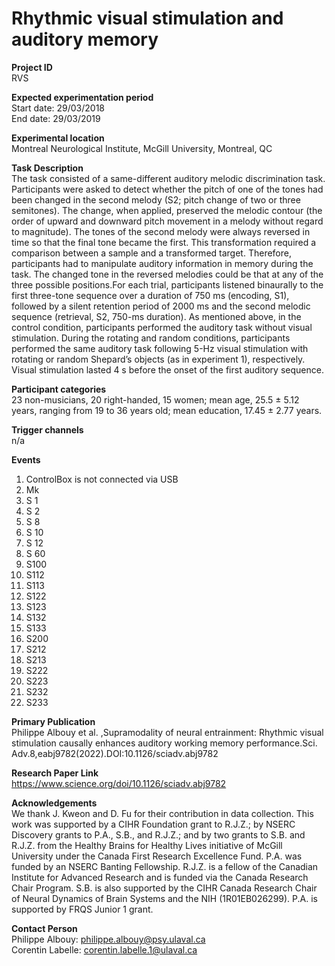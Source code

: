 # Rhythmic visual stimulation and auditory memory
**Project ID**\
RVS

**Expected experimentation period**\
Start date: 29/03/2018\
End date: 29/03/2019

**Experimental location**\
Montreal Neurological Institute, McGill University, Montreal, QC

**Task Description**\
The task consisted of a same-different auditory melodic discrimination task. Participants were asked to detect whether the pitch of one of the tones had been changed in the second melody (S2; pitch change of two or three semitones). The change, when applied, preserved the melodic contour (the order of upward and downward pitch movement in a melody without regard to magnitude). The tones of the second melody were always reversed in time so that the final tone became the first. This transformation required a comparison between a sample and a transformed target. Therefore, participants had to manipulate auditory information in memory during the task. The changed tone in the reversed melodies could be that at any of the three possible positions.For each trial, participants listened binaurally to the first three-tone sequence over a duration of 750 ms (encoding, S1), followed by a silent retention period of 2000 ms and the second melodic sequence (retrieval, S2, 750-ms duration). As mentioned above, in the control condition, participants performed the auditory task without visual stimulation. During the rotating and random conditions, participants performed the same auditory task following 5-Hz visual stimulation with rotating or random Shepard’s objects (as in experiment 1), respectively. Visual stimulation lasted 4 s before the onset of the first auditory sequence.

**Participant categories**\
23 non-musicians, 20 right-handed, 15 women; mean age, 25.5 ± 5.12 years, ranging from 19 to 36 years old; mean education, 17.45 ± 2.77 years.

**Trigger channels**\
n/a

**Events**
1. ControlBox is not connected via USB
2. Mk
3. S  1
4. S  2
5. S  8
6. S 10
7. S 12
8. S 60
9. S100
10. S112
11. S113
12. S122
13. S123
14. S132
15. S133
16. S200
17. S212
18. S213
19. S222
20. S223
21. S232
22. S233

**Primary Publication**\
Philippe Albouy et al. ,Supramodality of neural entrainment: Rhythmic visual stimulation causally enhances auditory working memory performance.Sci. Adv.8,eabj9782(2022).DOI:10.1126/sciadv.abj9782

**Research Paper Link**\
https://www.science.org/doi/10.1126/sciadv.abj9782

**Acknowledgements**\
We thank J. Kweon and D. Fu for their contribution in data collection. This work was supported by a CIHR Foundation grant to R.J.Z.; by NSERC Discovery grants to P.A., S.B., and R.J.Z.; and by two grants to S.B. and R.J.Z. from the Healthy Brains for Healthy Lives initiative of McGill University under the Canada First Research Excellence Fund. P.A. was funded by an NSERC Banting Fellowship. R.J.Z. is a fellow of the Canadian Institute for Advanced Research and is funded via the Canada Research Chair Program. S.B. is also supported by the CIHR Canada Research Chair of Neural Dynamics of Brain Systems and the NIH (1R01EB026299). P.A. is supported by FRQS Junior 1 grant.

**Contact Person**\
Philippe Albouy: philippe.albouy@psy.ulaval.ca\
Corentin Labelle: corentin.labelle.1@ulaval.ca
